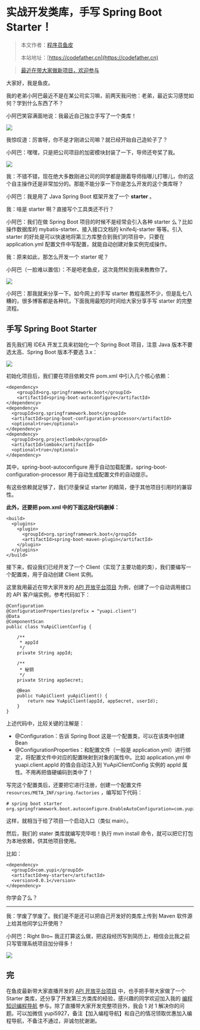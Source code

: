 # 实战开发类库，手写 Spring Boot Starter！

> 本文作者：[程序员鱼皮](https://yuyuanweb.feishu.cn/wiki/Abldw5WkjidySxkKxU2cQdAtnah)
>
> 本站地址：[https://codefather.cn](https://codefather.cn)

> [最近在带大家做新项目，欢迎参与](https://mp.weixin.qq.com/s?__biz=MzI1NDczNTAwMA==&mid=2247529515&idx=1&sn=eb5e2af507ce35e3c4159dad7e1424f1&chksm=e9c293dcdeb51acac148fd14c0677ab3c1076c47ab52a33ffe7d682a3e1d1d8f37c4d3c7d167&token=1411297570&lang=zh_CN&scene=21#wechat_redirect)

大家好，我是鱼皮。

我的老弟小阿巴最近不是在某公司实习嘛，前两天我问他：老弟，最近实习感觉如何？学到什么东西了不？

小阿巴笑容满面地说：我最近自己独立手写了一个类库！

![](https://pic.yupi.icu/5563/202311080940493.png)

我惊叹道：厉害呀，你不是才刚进公司嘛？就已经开始自己造轮子了？

小阿巴：嘿嘿，只是把公司项目的加密模块封装了一下，导师还夸奖了我。

![](https://pic.yupi.icu/5563/202311080940758.png)

我：不错不错，现在绝大多数刚进公司的同学都是跟着导师指哪儿打哪儿，你的这个自主操作还是非常加分的。那能不能分享一下你是怎么开发的这个类库呀？

小阿巴：我是用了 Java Spring Boot 框架开发了一个 **starter** 。

我：啥是 starter 啊？直接写个工具类还不行？

小阿巴：我们在做 Spring Boot 项目的时候不是经常会引入各种 starter 么？比如操作数据库的 mybatis-starter、接入接口文档的 knife4j-starter 等等。引入 starter 的好处是可以快速地将第三方库整合到我们的项目中，只要在 application.yml 配置文件中写配置，就能自动创建对象实例完成操作。

我：原来如此，那怎么开发一个 starter 呢？

小阿巴（一脸难以置信）：不是吧老鱼皮，这次竟然轮到我来教教你了。

![](https://pic.yupi.icu/5563/202311080940488.png)

小阿巴：那我就来分享一下。如今网上的手写 starter 教程虽然不少，但是乱七八糟的，很多博客都是各种坑，下面我用最短的时间给大家分享手写 starter 的完整流程。

## 手写 Spring Boot Starter

首先我们用 IDEA 开发工具来初始化一个 Spring Boot 项目，注意 Java 版本不要选太高、Spring Boot 版本不要选 3.x：

![](https://pic.yupi.icu/5563/202311080940647.png)

初始化项目后，我们要在项目依赖文件 pom.xml 中引入几个核心依赖：

```
<dependency>
    <groupId>org.springframework.boot</groupId>
    <artifactId>spring-boot-autoconfigure</artifactId>
</dependency>
<dependency>
  <groupId>org.springframework.boot</groupId>
  <artifactId>spring-boot-configuration-processor</artifactId>
  <optional>true</optional>
</dependency>
<dependency>
  <groupId>org.projectlombok</groupId>
  <artifactId>lombok</artifactId>
  <optional>true</optional>
</dependency>
```

其中，spring-boot-autoconfigure 用于自动加载配置，spring-boot-configuration-processor 用于自动生成配置文件的自动提示。

有这些依赖就足够了，我们尽量保证 starter 的精简，便于其他项目引用时的兼容性。

**此外，还要把 pom.xml 中的下面这段代码删掉：**

```
<build>
  <plugins>
    <plugin>
      <groupId>org.springframework.boot</groupId>
      <artifactId>spring-boot-maven-plugin</artifactId>
    </plugin>
  </plugins>
</build>
```

接下来，假设我们已经开发了一个 Client（实现了主要功能的类），我们要编写一个配置类，用于自动创建 Client 实例。

这里我用最近在带大家开发的 [API 开放平台项目](https://mp.weixin.qq.com/s?__biz=MzI1NDczNTAwMA==&mid=2247529515&idx=1&sn=eb5e2af507ce35e3c4159dad7e1424f1&chksm=e9c293dcdeb51acac148fd14c0677ab3c1076c47ab52a33ffe7d682a3e1d1d8f37c4d3c7d167&token=1411297570&lang=zh_CN&scene=21#wechat_redirect) 为例，创建了一个自动调用接口的 API 客户端实例，参考代码如下：

```
@Configuration
@ConfigurationProperties(prefix = "yuapi.client")
@Data
@ComponentScan
public class YuApiClientConfig {

    /**
     * appId
     */
    private String appId;

    /**
     * 秘钥
     */
    private String appSecret;

    @Bean
    public YuApiClient yuApiClient() {
        return new YuApiClient(appId, appSecret, userId);
    }
}
```

上述代码中，比较关键的注解是：

- @Configuration：告诉 Spring Boot 这是一个配置类，可以在该类中创建 Bean
- @ConfigurationProperties：和配置文件（一般是 application.yml）进行绑定，将配置文件中对应的配置映射到对象的属性中。比如 application.yml 中 yuapi.client.appId 的值会自动注入到 YuApiClientConfig 实例的 appId 属性。不用再把值硬编码到类中了！

写完这个配置类后，还要把它进行注册，创建一个配置文件 `resources/META_INF/spring.factories` ，编写如下代码：

```
# spring boot starter
org.springframework.boot.autoconfigure.EnableAutoConfiguration=com.yupi.mystarter.YuApiClientConfig
```

这样，就相当于给了项目一个启动入口（类似 main）。

然后，我们的 stater 类库就编写完毕啦！执行 mvn install 命令，就可以把它打包为本地依赖，供其他项目使用。

比如：

```
<dependency>
  <groupId>com.yupi</groupId>
  <artifactId>my-starter</artifactId>
  <version>0.0.1</version>
</dependency>
```

你学会了么？



------


我：学废了学废了。我们是不是还可以把自己开发好的类库上传到 Maven 软件源上给其他同学公开使用？

小阿巴：Right Bro~ 我正打算这么做，把这段经历写到简历上，相信会比我之前只写管理系统项目加分得多！

![](https://pic.yupi.icu/5563/202311080940496.png)

## 完

在鱼皮最新带大家直播开发的 [API 开放平台项目](https://mp.weixin.qq.com/s?__biz=MzI1NDczNTAwMA==&mid=2247529515&idx=1&sn=eb5e2af507ce35e3c4159dad7e1424f1&chksm=e9c293dcdeb51acac148fd14c0677ab3c1076c47ab52a33ffe7d682a3e1d1d8f37c4d3c7d167&token=1411297570&lang=zh_CN&scene=21#wechat_redirect) 中，也手把手带大家做了一个 Starter 类库，还分享了开发第三方类库的经验，感兴趣的同学欢迎加入我的 [编程知识编程导航](https://mp.weixin.qq.com/s?__biz=MzI1NDczNTAwMA==&mid=2247524980&idx=2&sn=9ddcdb6c52aa096ed4c5ad0ced946a7d&chksm=e9c28583deb50c95f3c2665713a8bbc372c68332b3bfb846cf4b23af3f1cc07164832a291335&token=689599617&lang=zh_CN&scene=21#wechat_redirect) 参与。除了直播带大家开发完整项目外，我会 1 对 1 解决你的问题。可以加微信 yupi5927，备注【加入编程导航】和自己的情况领取优惠加入编程导航，不备注不通过，非诚勿扰谢谢。
